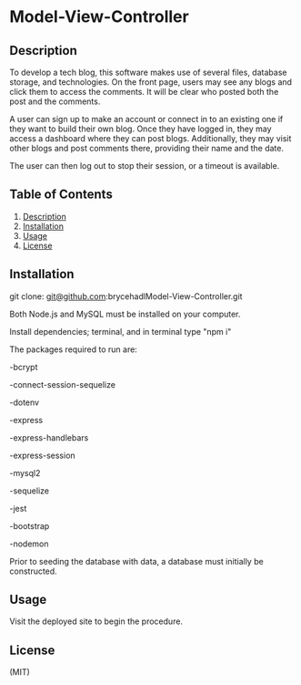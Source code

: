 # Model-View-Controller

## Description

To develop a tech blog, this software makes use of several files, database storage, and technologies. On the front page, users may see any blogs and click them to access the comments. It will be clear who posted both the post and the comments. 

A user can sign up to make an account or connect in to an existing one if they want to build their own blog. Once they have logged in, they may access a dashboard where they can post blogs. Additionally, they may visit other blogs and post comments there, providing their name and the date. 

The user can then log out to stop their session, or a timeout is available. 
   
## Table of Contents
1. [Description](#description)
2. [Installation](#installation)
3. [Usage](#usage)
4. [License](#license)


## Installation
git clone: git@github.com:brycehadlModel-View-Controller.git

Both Node.js and MySQL must be installed on your computer.

Install dependencies;
terminal,
and in terminal type "npm i"

The packages required to run are:

-bcrypt

-connect-session-sequelize

-dotenv

-express

-express-handlebars

-express-session

-mysql2

-sequelize 

-jest

-bootstrap

-nodemon

Prior to seeding the database with data, a database must initially be constructed. 

## Usage

Visit the deployed site to begin the procedure. 

## License

(MIT)



